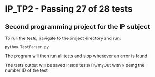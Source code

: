 # IP_TP2 - Passing 27 of 28 tests

## Second programming project for the IP subject

To run the tests, navigate to the project directory and run:
```
python TestParser.py
```
The program will then run all tests and stop whenever an error is found

The tests output will be saved inside tests/TK/myOut with K being the number ID of the test
